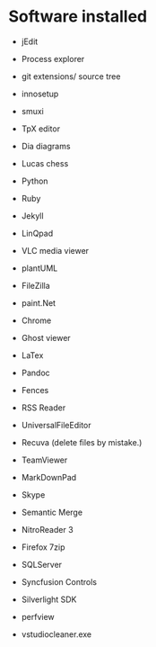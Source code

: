 # Software installed


- jEdit
- Process explorer
- git extensions/ source tree
- innosetup
- smuxi
- TpX editor
- Dia diagrams


- Lucas chess

- Python
- Ruby
- Jekyll

- LinQpad
- VLC media viewer

- plantUML
- FileZilla
- paint.Net
- Chrome

- Ghost viewer
- LaTex
- Pandoc

- Fences
- RSS Reader
- UniversalFileEditor
- Recuva (delete files by mistake.)

- TeamViewer

- MarkDownPad
- Skype
- Semantic Merge
- NitroReader 3
- Firefox 7zip
- SQLServer
- Syncfusion Controls
- Silverlight SDK

- perfview
- vstudiocleaner.exe